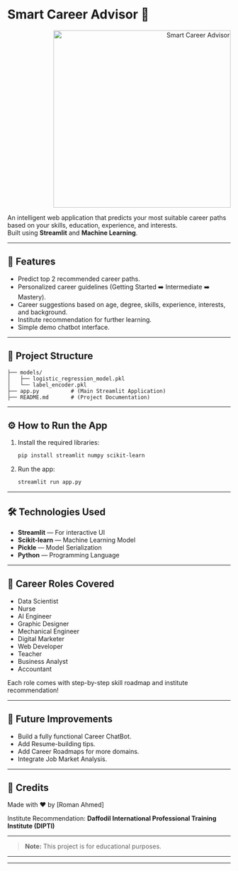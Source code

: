 

# Smart Career Advisor 🎯

<p align="right">
  <img src="image.png" alt="Smart Career Advisor" width="400"/>
</p>

An intelligent web application that predicts your most suitable career paths based on your skills, education, experience, and interests.  
Built using **Streamlit** and **Machine Learning**.

---

## 🚀 Features

- Predict top 2 recommended career paths.
- Personalized career guidelines (Getting Started ➡️ Intermediate ➡️ Mastery).
- Career suggestions based on age, degree, skills, experience, interests, and background.
- Institute recommendation for further learning.
- Simple demo chatbot interface.

---

## 📂 Project Structure

```
├── models/
│   ├── logistic_regression_model.pkl
│   └── label_encoder.pkl
├── app.py          # (Main Streamlit Application)
├── README.md       # (Project Documentation)
```

---

## ⚙️ How to Run the App

1. Install the required libraries:
    ```bash
    pip install streamlit numpy scikit-learn
    ```
2. Run the app:
    ```bash
    streamlit run app.py
    ```

---

## 🛠️ Technologies Used

- **Streamlit** — For interactive UI
- **Scikit-learn** — Machine Learning Model
- **Pickle** — Model Serialization
- **Python** — Programming Language

---

## 🎯 Career Roles Covered

- Data Scientist
- Nurse
- AI Engineer
- Graphic Designer
- Mechanical Engineer
- Digital Marketer
- Web Developer
- Teacher
- Business Analyst
- Accountant

Each role comes with step-by-step skill roadmap and institute recommendation!

---

## 📢 Future Improvements

- Build a fully functional Career ChatBot.
- Add Resume-building tips.
- Add Career Roadmaps for more domains.
- Integrate Job Market Analysis.

---

## 🤝 Credits

Made with ❤️ by [Roman Ahmed]

Institute Recommendation: **Daffodil International Professional Training Institute (DIPTI)**

---

> **Note:** This project is for educational purposes.


---
---

